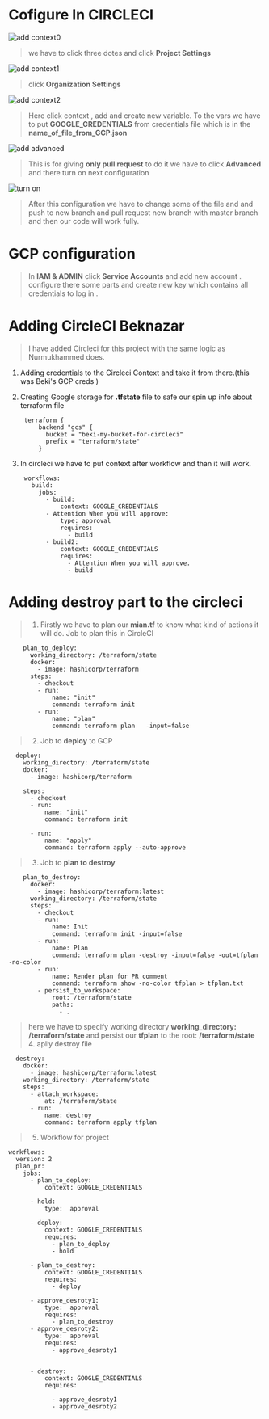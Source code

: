 
# Cofigure In CIRCLECI
![add context0](./images/add_context0.png)
>we have to click three dotes and click **Project Settings**

![add context1](./images/add_context1.png)
>click **Organization Settings**

![add context2](./images/add_context2.png)
>Here click context , add  and create new variable. To the vars we have to put **GOOGLE_CREDENTIALS**  from credentials file which is in the **name_of_file_from_GCP.json**


![add advanced](./images/login_to_advanced.png)
>This is for giving **only pull request** to do it we have to click **Advanced** and there turn on next configuration

![turn on ](./images/turn_on_only_pull_request.png)

>After this configuration we have to change some of the file and and push to new branch and pull request new branch with master branch and then our code will work fully. 

# GCP configuration 

>In **IAM & ADMIN** click **Service Accounts** and add new account . configure there some parts and create new key which contains all credentials to log in . 


# Adding CircleCI Beknazar

> I have added Circleci for this project with the same logic as Nurmukhammed does.
1. Adding credentials to the Circleci Context and take it from there.(this was Beki's GCP creds )

        
1. Creating Google storage for **.tfstate** file to safe our spin up info about terraform file

        terraform {
            backend "gcs" {
              bucket = "beki-my-bucket-for-circleci"
              prefix = "terraform/state"
            }  
1. In circleci we have to put context after workflow and than it will work.
        
        workflows: 
          build:
            jobs:
              - build:
                  context: GOOGLE_CREDENTIALS 
              - Attention When you will approve:
                  type: approval 
                  requires:
                    - build
              - build2:
                  context: GOOGLE_CREDENTIALS
                  requires: 
                    - Attention When you will approve.
                    - build
# Adding destroy part to the circleci
>1. Firstly we have to plan our **mian.tf** to know what kind of actions it will do. Job to plan this in CircleCI
        
        plan_to_deploy:
          working_directory: /terraform/state
          docker: 
            - image: hashicorp/terraform  
          steps:
            - checkout 
            - run:
                name: "init"
                command: terraform init
            - run:
                name: "plan"
                command: terraform plan   -input=false 

>2. Job to **deploy** to GCP

      deploy:
        working_directory: /terraform/state
        docker: 
          - image: hashicorp/terraform  

        steps:
          - checkout 
          - run:
              name: "init"
              command: terraform init

          - run:
              name: "apply"
              command: terraform apply --auto-approve 
            
>3. Job to  **plan to destroy** 

        plan_to_destroy:
          docker:
            - image: hashicorp/terraform:latest
          working_directory: /terraform/state
          steps:
            - checkout
            - run:
                name: Init
                command: terraform init -input=false
            - run:
                name: Plan
                command: terraform plan -destroy -input=false -out=tfplan -no-color
            - run:
                name: Render plan for PR comment
                command: terraform show -no-color tfplan > tfplan.txt
            - persist_to_workspace:
                root: /terraform/state
                paths:
                  - . 
>here we have to specify working directory **working_directory: /terraform/state** and persist our **tfplan** to the root: **/terraform/state**
>4. aplly destroy file

      destroy:
        docker:
          - image: hashicorp/terraform:latest
        working_directory: /terraform/state
        steps:
          - attach_workspace:
              at: /terraform/state
          - run:
              name: destroy
              command: terraform apply tfplan


            
>5. Workflow for project

    workflows:
      version: 2
      plan_pr:
        jobs:
          - plan_to_deploy:
              context: GOOGLE_CREDENTIALS 
          
          - hold:
              type:  approval
          
          - deploy:
              context: GOOGLE_CREDENTIALS 
              requires:
                - plan_to_deploy
                - hold
          
          - plan_to_destroy:
              context: GOOGLE_CREDENTIALS
              requires:
                - deploy
          
          - approve_desroty1:
              type:  approval
              requires:
                - plan_to_destroy
          - approve_desroty2:
              type:  approval
              requires:
                - approve_desroty1
           
          
          - destroy:
              context: GOOGLE_CREDENTIALS 
              requires:
                
                - approve_desroty1
                - approve_desroty2
                
